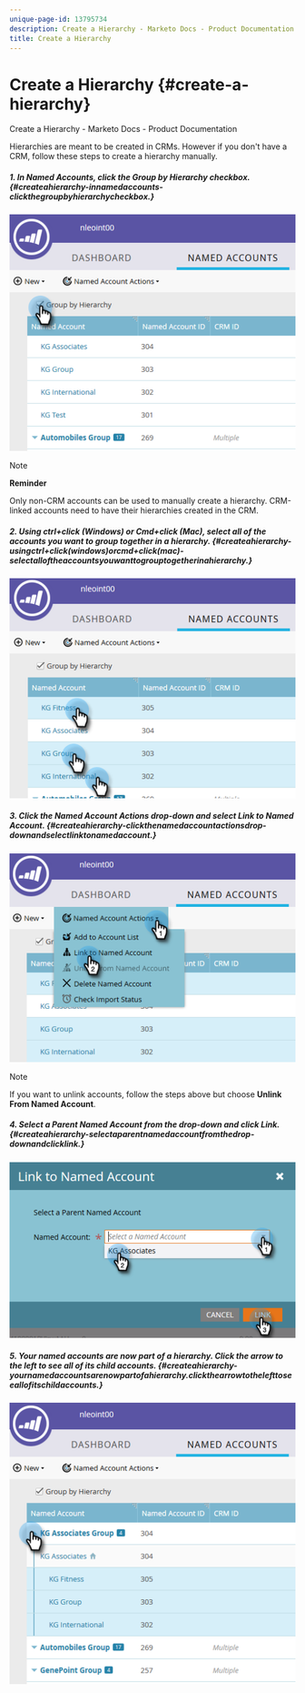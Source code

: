 ```yaml
---
unique-page-id: 13795734
description: Create a Hierarchy - Marketo Docs - Product Documentation
title: Create a Hierarchy
---
```


# Create a Hierarchy {#create-a-hierarchy}

Create a Hierarchy - Marketo Docs - Product Documentation

Hierarchies are meant to be created in CRMs. However if you don't have a CRM, follow these steps to create a hierarchy manually.

##### 1. In Named Accounts, click the Group by Hierarchy checkbox. {#createahierarchy-innamedaccounts-clickthegroupbyhierarchycheckbox.}

![](assets/one.png)

>[!NOTE]
>
>**Reminder**
>
>Only non-CRM accounts can be used to manually create a hierarchy. CRM-linked accounts need to have their hierarchies created in the CRM.

##### 2. Using ctrl+click (Windows) or Cmd+click (Mac), select all of the accounts you want to group together in a hierarchy. {#createahierarchy-usingctrl+click(windows)orcmd+click(mac)-selectalloftheaccountsyouwanttogrouptogetherinahierarchy.}

![](assets/two.png)

##### 3. Click the Named Account Actions drop-down and select Link to Named Account. {#createahierarchy-clickthenamedaccountactionsdrop-downandselectlinktonamedaccount.}

![](assets/three.png)

>[!NOTE]
>
>If you want to unlink accounts, follow the steps above but choose **Unlink From Named Account**.

##### 4. Select a Parent Named Account from the drop-down and click Link. {#createahierarchy-selectaparentnamedaccountfromthedrop-downandclicklink.}

![](assets/four.png)

##### 5. Your named accounts are now part of a hierarchy. Click the arrow to the left to see all of its child accounts. {#createahierarchy-yournamedaccountsarenowpartofahierarchy.clickthearrowtothelefttoseeallofitschildaccounts.}

![](assets/five.png)

